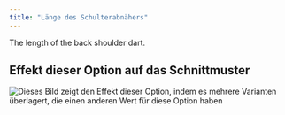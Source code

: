 ```yaml
---
title: "Länge des Schulterabnähers"
---
```


The length of the back shoulder dart.

## Effekt dieser Option auf das Schnittmuster

![Dieses Bild zeigt den Effekt dieser Option, indem es mehrere Varianten überlagert, die einen anderen Wert für diese Option haben](breanna_shoulderdartlength_sample.svg "Effekt dieser Option auf das Schnittmuster")
